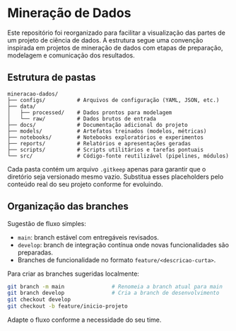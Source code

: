 # Mineração de Dados

Este repositório foi reorganizado para facilitar a visualização das partes de um projeto de ciência de dados. A estrutura segue uma convenção inspirada em projetos de mineração de dados com etapas de preparação, modelagem e comunicação dos resultados.

## Estrutura de pastas

```
mineracao-dados/
├── configs/          # Arquivos de configuração (YAML, JSON, etc.)
├── data/
│   ├── processed/    # Dados prontos para modelagem
│   └── raw/          # Dados brutos de entrada
├── docs/             # Documentação adicional do projeto
├── models/           # Artefatos treinados (modelos, métricas)
├── notebooks/        # Notebooks exploratórios e experimentos
├── reports/          # Relatórios e apresentações geradas
├── scripts/          # Scripts utilitários e tarefas pontuais
└── src/              # Código-fonte reutilizável (pipelines, módulos)
```

Cada pasta contém um arquivo `.gitkeep` apenas para garantir que o diretório seja versionado mesmo vazio. Substitua esses placeholders pelo conteúdo real do seu projeto conforme for evoluindo.

## Organização das branches

Sugestão de fluxo simples:

- `main`: branch estável com entregáveis revisados.
- `develop`: branch de integração contínua onde novas funcionalidades são preparadas.
- Branches de funcionalidade no formato `feature/<descricao-curta>`.

Para criar as branches sugeridas localmente:

```bash
git branch -m main               # Renomeia a branch atual para main
git branch develop               # Cria a branch de desenvolvimento
git checkout develop
git checkout -b feature/inicio-projeto
```

Adapte o fluxo conforme a necessidade do seu time.
